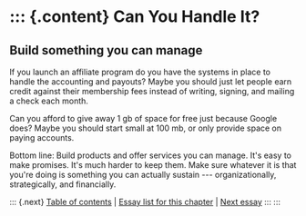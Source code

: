 ::: {.content}
Can You Handle It?
==================

Build something you can manage
------------------------------

If you launch an affiliate program do you have the systems in place to
handle the accounting and payouts? Maybe you should just let people earn
credit against their membership fees instead of writing, signing, and
mailing a check each month.

Can you afford to give away 1 gb of space for free just because Google
does? Maybe you should start small at 100 mb, or only provide space on
paying accounts.

Bottom line: Build products and offer services you can manage. It\'s
easy to make promises. It\'s much harder to keep them. Make sure
whatever it is that you\'re doing is something you can actually sustain
--- organizationally, strategically, and financially.

::: {.next}
[Table of contents](toc.php) \| [Essay list for this
chapter](toc.php#ch05) \| [Next essay](ch05_Human_Solutions.php)
:::
:::
